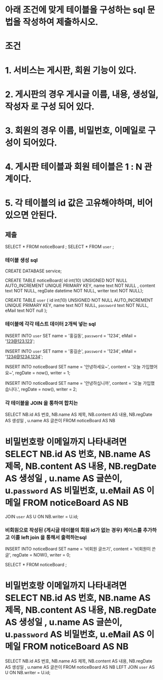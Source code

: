 # 아래 조건에 맞게 테이블을 구성하는 sql 문법을 작성하여 제출하시오.

# 조건
# 1. 서비스는 게시판, 회원 기능이 있다.
# 2. 게시판의 경우 게시글 이름, 내용, 생성일, 작성자 로 구성 되어 있다.
# 3. 회원의 경우 이름, 비밀번호, 이메일로 구성이 되어있다.
# 4. 게시판 테이블과 회원 테이블은 1 : N 관계이다.
# 5. 각 테이블의 id 값은 고유해야하며, 비어있으면 안된다.

## 제출 
SELECT * FROM noticeBoard ;
SELECT * FROM `user` ;

### 테이블 생성 sql
CREATE DATABASE service;

CREATE TABLE noticeBoard(
id int(10) UNSIGNED NOT NULL AUTO_INCREMENT UNIQUE PRIMARY KEY,
name text NOT NULL ,
content text NOT NULL,
regDate datetime NOT NULL,
writer text NOT NULL);

CREATE TABLE `user` (
id int(10) UNSIGNED NOT NULL AUTO_INCREMENT UNIQUE PRIMARY KEY,
name text NOT NULL,
`password` text NOT NULL,
eMail text NOT null
);

### 테이블에 각각 테스트 데이터 2개씩 넣는 sql
INSERT INTO `user`
SET name = '홍길동',
`password` = '1234',
eMail = '123@123.123';

INSERT INTO `user`
SET name = '홍길순',
`password` = '1234',
eMail = '1234@1234.1234';

INSERT INTO noticeBoard 
SET name = '안녕하세요~',
content = '오늘 가입했어요~',
regDate = now(),
writer = 1;

INSERT INTO noticeBoard 
SET name = '안녕하십니까',
content = '오늘 가입했습니다.',
regDate = now(),
writer = 2;

### 각 테이블을 JOIN 을 통하여 합치는 
SELECT NB.id AS 번호, NB.name AS 제목, NB.content AS 내용, NB.regDate AS 생성일 , u.name AS 글쓴이  FROM noticeBoard AS NB
# 비밀번호랑 이메일까지 나타내려면  SELECT NB.id AS 번호, NB.name AS 제목, NB.content AS 내용, NB.regDate AS 생성일 , u.name AS 글쓴이, u.`password` AS 비밀번호, u.eMail AS 이메일 FROM noticeBoard AS NB
JOIN `user` AS U ON NB.writer = U.id;
### 비회원으로 작성된 (게시글 테이블의 회원 id가 없는 경우) 케이스를 추가하고 이를 left join 을 통해서 출력하는sql
INSERT INTO noticeBoard 
SET name = '비회원 글쓰기',
content = '비회원이 쓴 글',
regDate = NOW(),
writer = 0;

SELECT * FROM noticeBoard ;


# 비밀번호랑 이메일까지 나타내려면  SELECT NB.id AS 번호, NB.name AS 제목, NB.content AS 내용, NB.regDate AS 생성일 , u.name AS 글쓴이, u.`password` AS 비밀번호, u.eMail AS 이메일 FROM noticeBoard AS NB
SELECT NB.id AS 번호, NB.name AS 제목, NB.content AS 내용, NB.regDate AS 생성일 , u.name AS 글쓴이  FROM noticeBoard AS NB
LEFT JOIN `user` AS U ON NB.writer = U.id;


